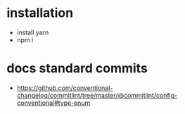 # installation
- install yarn
- npm i

# docs standard commits
- https://github.com/conventional-changelog/commitlint/tree/master/@commitlint/config-conventional#type-enum